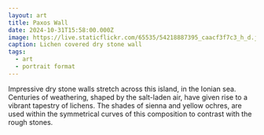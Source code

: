 ```yaml
---
layout: art
title: Paxos Wall
date: 2024-10-31T15:58:00.000Z
image: https://live.staticflickr.com/65535/54218887395_caacf3f7c3_h_d.jpg
caption: Lichen covered dry stone wall
tags:
  - art
  - portrait format
---
```

Impressive dry stone walls stretch across this island, in the Ionian sea. Centuries of weathering, shaped by the salt-laden air, have given rise to a vibrant tapestry of lichens. The shades of sienna and yellow ochres, are used within the symmetrical curves of this composition to contrast with the rough stones.
